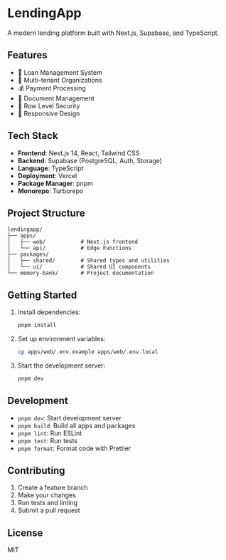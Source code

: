 # LendingApp

A modern lending platform built with Next.js, Supabase, and TypeScript.

## Features

- 🏦 Loan Management System
- 👥 Multi-tenant Organizations
- 💰 Payment Processing
- 📄 Document Management
- 🔐 Row Level Security
- 📱 Responsive Design

## Tech Stack

- **Frontend**: Next.js 14, React, Tailwind CSS
- **Backend**: Supabase (PostgreSQL, Auth, Storage)
- **Language**: TypeScript
- **Deployment**: Vercel
- **Package Manager**: pnpm
- **Monorepo**: Turborepo

## Project Structure

```
lendingapp/
├── apps/
│   ├── web/           # Next.js frontend
│   └── api/           # Edge Functions
├── packages/
│   ├── shared/        # Shared types and utilities
│   └── ui/            # Shared UI components
└── memory-bank/       # Project documentation
```

## Getting Started

1. Install dependencies:
   ```bash
   pnpm install
   ```

2. Set up environment variables:
   ```bash
   cp apps/web/.env.example apps/web/.env.local
   ```

3. Start the development server:
   ```bash
   pnpm dev
   ```

## Development

- `pnpm dev`: Start development server
- `pnpm build`: Build all apps and packages
- `pnpm lint`: Run ESLint
- `pnpm test`: Run tests
- `pnpm format`: Format code with Prettier

## Contributing

1. Create a feature branch
2. Make your changes
3. Run tests and linting
4. Submit a pull request

## License

MIT 